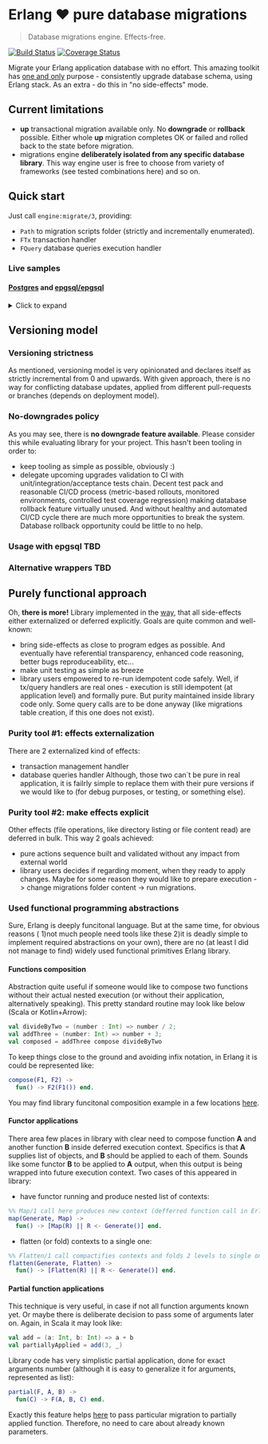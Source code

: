 # Erlang ❤ pure database migrations
> Database migrations engine. Effects-free.

[![Build Status](https://travis-ci.org/bearmug/erlang-pure-migrations.svg?branch=master)](https://travis-ci.org/bearmug/erlang-pure-migrations) [![Coverage Status](https://coveralls.io/repos/github/bearmug/erlang-pure-migrations/badge.svg?branch=master)](https://coveralls.io/github/bearmug/erlang-pure-migrations?branch=master)

Migrate your Erlang application database with no effort.
This amazing toolkit has [one and only](https://en.wikipedia.org/wiki/Unix_philosophy)
purpose - consistently upgrade database schema, using Erlang stack.
As an extra - do this in "no side-effects" mode.

## Current limitations
 * **up** transactional migration available only. No **downgrade**
 or **rollback** possible. Either whole **up** migration completes OK
 or failed and rolled back to the state before migration.
 * migrations engine **deliberately isolated from any specific
 database library**. This way engine user is free to choose from variety
 of frameworks (see tested combinations here) and so on.

## Quick start
Just call `engine:migrate/3`, providing:
 * `Path` to migration scripts folder (strictly and incrementally enumerated).
 * `FTx` transaction handler
 * `FQuery` database queries execution handler
### Live samples
#### [Postgres](https://github.com/postgres/postgres) and [epgsql/epgsql](https://github.com/epgsql/epgsql)
<details>
  <summary>Click to expand</summary>

  ```erlang
  Conn = ?config(conn, Opts),
  MigrationCall =
    engine:migrate(
      "scripts/folder/path",
      fun(F) -> epgsql:with_transaction(Conn, fun(_) -> F() end) end,
      fun(Q) ->
        case epgsql:squery(Conn, Q) of
          {ok, [
            {column, <<"version">>, _, _, _, _, _},
            {column, <<"filename">>, _, _, _, _, _}], Data} ->
              [{list_to_integer(binary_to_list(BinV)), binary_to_list(BinF)} || {BinV, BinF} <- Data];
          {ok, [{column, <<"max">>, _, _, _, _, _}], [{null}]} -> -1;
          {ok, [{column, <<"max">>, _, _, _, _, _}], [{N}]} ->
            list_to_integer(binary_to_list(N));
          [{ok, _, _}, {ok, _}] -> ok;
          {ok, _, _} -> ok;
          {ok, _} -> ok;
          Default -> Default
        end
      end),
  ...
  %% more preparation steps here
  ...
  %% migration call
  ok = MigrationCall(),

  ```
Also see examples from live epgsql integration tests
[here](test/epgsql_migrations_SUITE.erl)
</details>


## Versioning model
### Versioning strictness
As mentioned, versioning model is very opinionated and declares itself
as strictly incremental from 0 and upwards. With given approach, there is
no way for conflicting database updates, applied from different pull-requests
or branches (depends on deployment model).
### No-downgrades policy
As you may see, there is **no downgrade feature available**. Please
consider this while evaluating library for your project. This hasn't been
tooling in order to:
 * keep tooling as simple as possible, obviously :)
 * delegate upcoming upgrades validation to CI with
   unit/integration/acceptance tests chain. Decent test pack and reasonable
   CI/CD process (metric-based rollouts, monitored environments, controlled
   test coverage regression) making database rollback feature virtually
   unused. And without healthy and automated CI/CD cycle there are much
   more opportunities to break the system. Database rollback opportunity
   could be little to no help.

### Usage with epgsql TBD
### Alternative wrappers TBD

## Purely functional approach
Oh, **there is more!** Library implemented in the [way](https://en.wikipedia.org/wiki/Pure_function),
that all side-effects either externalized or deferred explicitly. Goals
are quite common and well-known:
 * bring side-effects as close to program edges as possible. And
 eventually have referential transparency, enhanced code reasoning, better
 bugs reproduceability, etc...
 * make unit testing as simple as breeze
 * library users empowered to re-run idempotent code safely. Well, if
 tx/query handlers are real ones - execution is still idempotent (at
 application level) and formally pure. But purity maintained inside
 library code only. Some query calls are to be done anyway (like migrations
 table creation, if this one does not exist).

### Purity tool #1: effects externalization
There are 2 externalized kind of effects:
 * transaction management handler
 * database queries handler
Although, those two can`t be pure in real application, it is failrly
simple to replace them with their pure versions if we would like to
(for debug purposes, or testing, or something else).

### Purity tool #2: make effects explicit
Other effects (file operations, like directory listing or file content
read) are deferred in bulk. This way 2 goals achieved:
 * pure actions sequence built and validated without any impact from
 external world
 * library users decides if regarding moment, when they ready to apply
 changes. Maybe for some reason they would like to prepare execution ->
 change migrations folder content -> run migrations.

### Used functional programming abstractions
Sure, Erlang is deeply funcitonal language. But at the same time, for
obvious reasons ( 1)not much people need tools like these 2)it is deadly
 simple to implement required abstractions on your own), there are no
(at least I did not manage to find) widely used functional primitives
Erlang library.

#### Functions composition
Abstraction quite useful if someone would like to compose two functions
without their actual nested execution (or without their application,
alternatively speaking). This pretty standard routine may look like below
(Scala or Kotlin+Arrow):
```scala
val divideByTwo = (number : Int) => number / 2;
val addThree = (number: Int) => number + 3;
val composed = addThree compose divideByTwo
```
To keep things close to the ground and avoiding infix notation, in
Erlang it is could be represented like:
```erlang
compose(F1, F2) ->
  fun() -> F2(F1()) end.
```
You may find library funcitonal composition example in a few locations
[here](https://github.com/bearmug/oleg-migrations/blob/make-engine-free-of-side-effects/src/oleg_engine.erl#L36).

#### Functor applications
There area few places in library with clear need to compose function **A**
and another function **B** inside deferred execution context. Specifics is
that **A** supplies list of objects, and **B** should be applied to each of
them. Sounds like some functor **B** to be applied to **A** output, when
this output is being wrapped into future execution context. Two cases
of this appeared in library:
 * have functor running and produce nested list of contexts:
```erlang
%% Map/1 call here produces new context (defferred function call in Erlang)
map(Generate, Map) ->
  fun() -> [Map(R) || R <- Generate()] end.
```
 * flatten (or fold) contexts to a single one:
```erlang
%% Flatten/1 call compactifies contexts and folds 2 levels to single one
flatten(Generate, Flatten) ->
  fun() -> [Flatten(R) || R <- Generate()] end.
```
#### Partial function applications
This technique is very useful, in case if not all function arguments
known yet. Or maybe there is deliberate decision to pass some of arguments
later on. Again, in Scala it may look like:
```scala
val add = (a: Int, b: Int) => a + b
val partiallyApplied = add(3, _)
```
Library code has very simplistic partial application, done for exact
arguments number (although it is easy to generalize it for arguments,
represented as list):
```erlang
partial(F, A, B) ->
  fun(C) -> F(A, B, C) end.
```
Exactly this feature helps [here](https://github.com/bearmug/oleg-migrations/blob/make-engine-free-of-side-effects/src/oleg_engine.erl#L19)
to pass particular migration to partially applied function. Therefore,
no need to care about already known parameters.